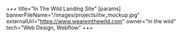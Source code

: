 +++
title="In The Wild Landing Site"
[params]
  bannerFileName="/images/projects/itw_mockup.jpg"
  externalUrl="https://www.weareinthewild.com"
  owner="in the wild"
  tech="Web Design, Webflow"
+++
